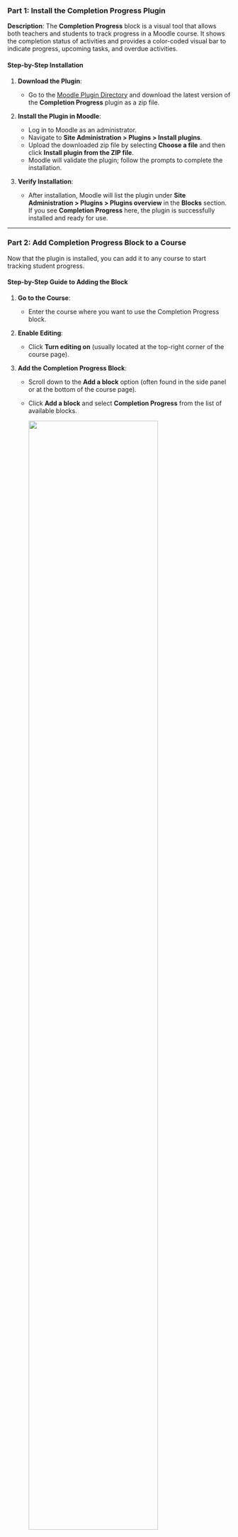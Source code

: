 ### **Part 1: Install the Completion Progress Plugin**

**Description**: The **Completion Progress** block is a visual tool that allows both teachers and students to track progress in a Moodle course. It shows the completion status of activities and provides a color-coded visual bar to indicate progress, upcoming tasks, and overdue activities.

#### **Step-by-Step Installation**

1. **Download the Plugin**:
   - Go to the [Moodle Plugin Directory](https://moodle.org/plugins/block_completion_progress) and download the latest version of the **Completion Progress** plugin as a zip file.

2. **Install the Plugin in Moodle**:
   - Log in to Moodle as an administrator.
   - Navigate to **Site Administration > Plugins > Install plugins**.
   - Upload the downloaded zip file by selecting **Choose a file** and then click **Install plugin from the ZIP file**.
   - Moodle will validate the plugin; follow the prompts to complete the installation.

3. **Verify Installation**:
   - After installation, Moodle will list the plugin under **Site Administration > Plugins > Plugins overview** in the **Blocks** section. If you see **Completion Progress** here, the plugin is successfully installed and ready for use.

---

### **Part 2: Add Completion Progress Block to a Course**

Now that the plugin is installed, you can add it to any course to start tracking student progress.

#### **Step-by-Step Guide to Adding the Block**

1. **Go to the Course**:
   - Enter the course where you want to use the Completion Progress block.

2. **Enable Editing**:
   - Click **Turn editing on** (usually located at the top-right corner of the course page).

3. **Add the Completion Progress Block**:
   - Scroll down to the **Add a block** option (often found in the side panel or at the bottom of the course page).
   - Click **Add a block** and select **Completion Progress** from the list of available blocks.
   
     <img src="https://github.com/LEARN-LK/lms/blob/master/img/p-2-Completion Progress-01.png" style="max-width: 100%;width: 80%;">

4. **Position the Block**:
   - Once added, the **Completion Progress** block will appear on the right side of your course page. You can reposition it by dragging or configuring it to display in a particular location.

      <img src="https://github.com/LEARN-LK/lms/blob/master/img/p-2-Completion Progress-02.png" style="max-width: 100%;width: 50%;">

---

### **Part 3: Enable Activity Completion for Course Activities**

To make use of the Completion Progress block, you need to enable **Activity Completion** for each activity or resource you want to track.

#### **Example Steps for Enabling Activity Completion**

1. **Go to an Activity**:
   - Select any activity you want to track, such as an **Assignment**, **Quiz**, or **Forum**.

2. **Edit the Activity Settings**:
   - Click **Edit** next to the activity, then select **Edit settings**.

3. **Enable Activity Completion**:
   - Scroll down to the **Completion conditions** section.
   - In the **Completion conditions** dropdown, select one of the following options:
      - **None**: The activity won’t be tracked.
      - **Students must manually mark the activity as done**: Allows students to mark it as done themselves.
      - **Activity is completed when students do all the following:**: Set specific criteria, such as View the activity, Start discussions or post replies, or Receive a grade the activity.
          <img src="https://github.com/LEARN-LK/lms/blob/master/img/p-3-Completion Progress-03.png" style="max-width: 100%;width: 80%;">

4. **Save Changes**:
   - After setting the completion criteria, click **Save and return to course**.

5. **Repeat** this for each activity you want to include in the Completion Progress block.

---

### **Part 4: Configure the Completion Progress Block**

Once the activities have Activity Completion enabled, configure the Completion Progress block to display the desired activities.

#### **Step-by-Step Guide for Configuring the Block**

1. **Open Block Settings**:
   - In the **Completion Progress** block, click the **gear icon** (⚙️) to access **Block Settings**.

2. **Customize the Block**:
   - Choose how you want activities displayed:
      - **Order of activities**: Display activities based on order in the course or by expected completion date.
      - **Highlight upcoming activities**: Enable this to emphasize activities with due dates, helping students stay on track.
      - **Progress bar colors**: Configure colors to indicate the status of each activity:
         - **Green**: Completed.
         - **Red**: Overdue.
         - **Yellow**: In progress.
         - **Blue**: Upcoming.

3. **Save Settings**:
   - After setting up the display options, click **Save changes**.

---

### **Part 5: Example Scenario of Completion Progress in Action**

Let’s say you want to track progress for **Assignment 1**, **Quiz 1**, and a **Discussion Forum**. Here’s how it would look in action:

1. **For Assignment 1**:
   - Set **Activity completion** to "Show activity as complete when conditions are met" and choose **Require grade**.

2. **For Quiz 1**:
   - Set **Activity completion** to "Show activity as complete when conditions are met" and require a passing grade.

3. **For the Discussion Forum**:
   - Set **Activity completion** to "Show activity as complete when conditions are met" and require a certain number of posts.

4. **Monitor Progress**:
   - The Completion Progress block now shows these three activities with a color-coded bar, indicating each student’s progress. For example:
      - **Green** for completed items.
      - **Red** for overdue items.
      - **Yellow** for activities that are in progress or pending completion.
      - **Blue** for upcoming tasks.

---

### **Viewing and Using the Completion Progress Block**

- **For Students**: Students will see a color-coded bar displaying their progress for each tracked activity, helping them manage deadlines and upcoming tasks.
- **For Teachers**: Teachers can click on the block to view an overview of each student’s progress, making it easier to identify students who may need reminders or additional support to complete the activities.

    <img src="https://github.com/LEARN-LK/lms/blob/master/img/p-5-1-Completion Progress-04.png" style="max-width: 100%;width: 30%;">

  <img src="https://github.com/LEARN-LK/lms/blob/master/img/p-5-Completion Progress-04.png" style="max-width: 100%;width: 80%;">

---

This comprehensive setup helps ensure both teachers and students can track, monitor, and stay up-to-date with course activities using the Completion Progress block in Moodle.

